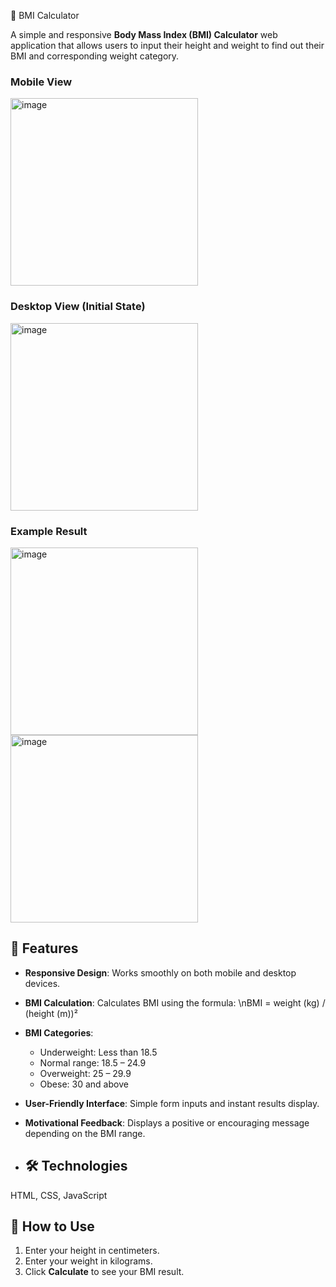 💫 BMI Calculator

A simple and responsive **Body Mass Index (BMI) Calculator** web application that allows users to input their height and weight to find out their BMI and corresponding weight category.

### Mobile View
<img width="300" height="300" alt="image" src="https://github.com/user-attachments/assets/7e0c8567-f25c-4587-9951-83dc3ff5300c" />

### Desktop View (Initial State)
<img width="300" height="300" alt="image" src="https://github.com/user-attachments/assets/0713ac14-00c0-40c0-81a6-1a7917d040e1" />


### Example Result

<img width="300" height="300" alt="image" src="https://github.com/user-attachments/assets/25b92797-fd8e-4ecf-922f-8f36c9b77e63" />

<img width="300" height="300" alt="image" src="https://github.com/user-attachments/assets/402d6cbf-c42b-4596-937a-534c0eaab96e" />

## 🚀 Features
- **Responsive Design**: Works smoothly on both mobile and desktop devices.
- **BMI Calculation**: Calculates BMI using the formula:
  \nBMI = weight (kg) / (height (m))²
- **BMI Categories**:
  - Underweight: Less than 18.5
  - Normal range: 18.5 – 24.9
  - Overweight: 25 – 29.9
  - Obese: 30 and above
- **User-Friendly Interface**: Simple form inputs and instant results display.
- **Motivational Feedback**: Displays a positive or encouraging message depending on the BMI range.

- ## 🛠️ Technologies
HTML, CSS, JavaScript

## 📏 How to Use
1. Enter your height in centimeters.
2. Enter your weight in kilograms.
3. Click **Calculate** to see your BMI result.
